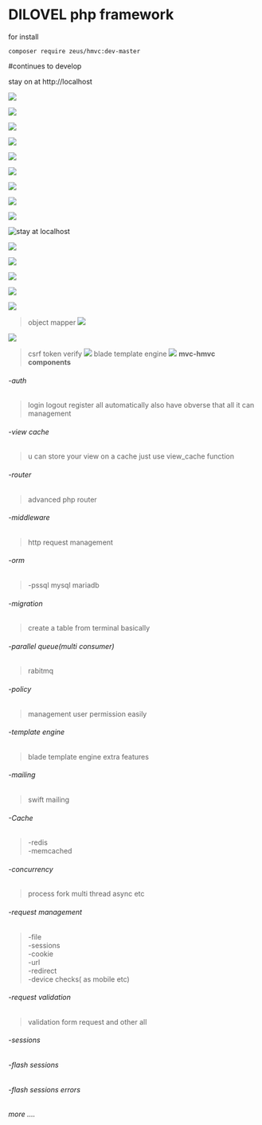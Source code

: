 # DILOVEL php framework 

for install 
```
composer require zeus/hmvc:dev-master
```

#continues to develop


stay on at http://localhost

![](https://i.ibb.co/ZN5FGfQ/carbon-2.png)

![](https://i.ibb.co/Gs8mn0C/carbon-1.png)

![](https://i.ibb.co/5YDpGJ7/carbon-1.png)

![](https://i.ibb.co/8XBkyLw/carbon-1.png)

![](https://i.ibb.co/5rRVWF7/carbon.png)

![](https://i.ibb.co/dkCjz9p/carbon.png)

![](https://i.ibb.co/3msXfvd/carbon-5.png)

![](https://i.ibb.co/jGqZb7N/carbon-1.png)

![](https://i.ibb.co/7SWLnJ7/carbon.png)

![stay at localhost](https://i.ibb.co/NSVRG18/carbon.png)

![](https://i.ibb.co/t8vDxvK/carbon.png)

![](https://i.ibb.co/MP21tw6/carbon-2.png)

![](https://i.ibb.co/2gdD1vz/carbon-3.png)

![](https://i.ibb.co/L06T3Wm/carbon-3.png)

![](https://i.ibb.co/qyv0qJD/carbon-4.png)

 > object mapper 
![](https://i.ibb.co/3rrfD3q/carbon.png)
>
![](https://i.ibb.co/0D25d4B/carbon-1.png)

> csrf token verify
![](https://i.ibb.co/Bs7vV2N/carbon.png)
>blade template engine 
![](https://i.ibb.co/D15N68L/carbon.png)
**mvc-hmvc components** 
###### -auth
>login logout register all automatically also have obverse that all it can management
###### -view cache 
>u can store your view on a cache just use view_cache function
###### -router
>advanced php router
###### -middleware
>http request management
###### -orm
>-pssql mysql mariadb
###### -migration
>create a table from terminal basically

###### -parallel queue(multi consumer)
>rabitmq
###### -policy
>management user permission easily 
###### -template engine
>blade template engine extra features
###### -mailing 
>swift mailing 
###### -Cache
>-redis<br>
>-memcached<br>
###### -concurrency 
>process fork
>multi thread 
>async etc
###### -request management
>-file <br>
>-sessions<br>
>-cookie<br>
>-url<br>
>-redirect<br>
>-device checks( as mobile etc)
###### -request validation
>validation form request and other all 
###### -sessions 
###### -flash sessions 
###### -flash sessions  errors
###### more ....



